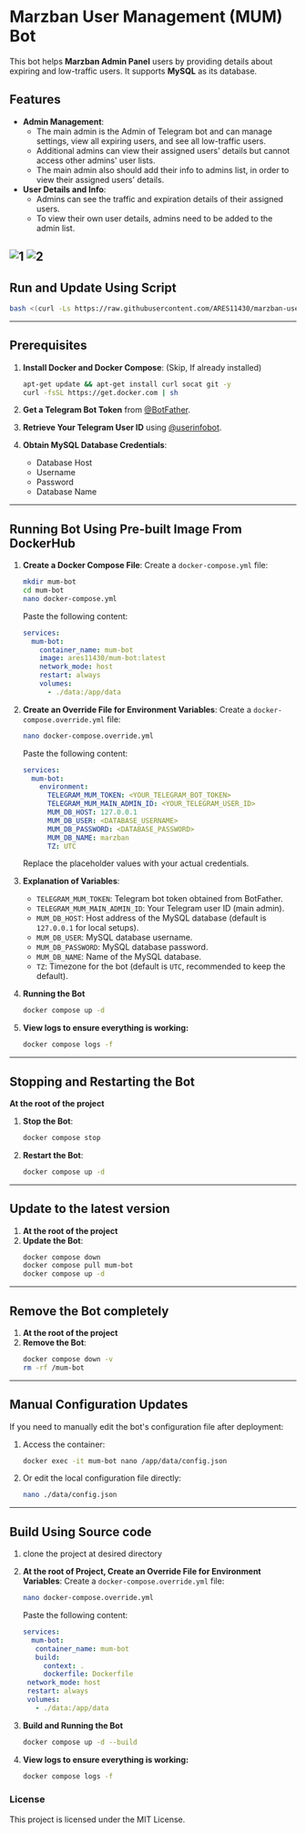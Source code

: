 # Marzban User Management (MUM) Bot

This bot helps **Marzban Admin Panel** users by providing details about expiring and low-traffic users. It supports **MySQL** as its database.

## Features

- **Admin Management**:
  - The main admin is the Admin of Telegram bot and can manage settings, view all expiring users, and see all low-traffic users.
  - Additional admins can view their assigned users' details but cannot access other admins' user lists.
  - The main admin also should add their info to admins list, in order to view their assigned users' details.
- **User Details and Info**:
  - Admins can see the traffic and expiration details of their assigned users.
  - To view their own user details, admins need to be added to the admin list.

![1](https://github.com/user-attachments/assets/9bb42a1c-be1a-4b9e-b928-993d87349b42)
![2](https://github.com/user-attachments/assets/af96d86c-a8cd-47dc-9406-e48ff0ffc743)
---
## Run and Update Using Script
   ```bash
   bash <(curl -Ls https://raw.githubusercontent.com/ARES11430/marzban-user-management-bot/master/mum.sh)
   ```
---
## Prerequisites

1. **Install Docker and Docker Compose**: (Skip, If already installed)

   ```bash
   apt-get update && apt-get install curl socat git -y
   curl -fsSL https://get.docker.com | sh
   ```

2. **Get a Telegram Bot Token** from [@BotFather](https://core.telegram.org/bots#botfather).

3. **Retrieve Your Telegram User ID** using [@userinfobot](https://t.me/userinfobot).

4. **Obtain MySQL Database Credentials**:
   - Database Host
   - Username
   - Password
   - Database Name

---


## Running Bot Using Pre-built Image From DockerHub

1. **Create a Docker Compose File**:
   Create a `docker-compose.yml` file:

   ```bash
   mkdir mum-bot
   cd mum-bot
   nano docker-compose.yml
   ```

   Paste the following content:

   ```yaml
   services:
     mum-bot:
       container_name: mum-bot
       image: ares11430/mum-bot:latest
       network_mode: host
       restart: always
       volumes:
         - ./data:/app/data
   ```

2. **Create an Override File for Environment Variables**:
   Create a `docker-compose.override.yml` file:

   ```bash
   nano docker-compose.override.yml
   ```

   Paste the following content:

   ```yaml
   services:
     mum-bot:
       environment:
         TELEGRAM_MUM_TOKEN: <YOUR_TELEGRAM_BOT_TOKEN>
         TELEGRAM_MUM_MAIN_ADMIN_ID: <YOUR_TELEGRAM_USER_ID>
         MUM_DB_HOST: 127.0.0.1
         MUM_DB_USER: <DATABASE_USERNAME>
         MUM_DB_PASSWORD: <DATABASE_PASSWORD>
         MUM_DB_NAME: marzban
         TZ: UTC
   ```

   Replace the placeholder values with your actual credentials.

3. **Explanation of Variables**:
   - `TELEGRAM_MUM_TOKEN`: Telegram bot token obtained from BotFather.
   - `TELEGRAM_MUM_MAIN_ADMIN_ID`: Your Telegram user ID (main admin).
   - `MUM_DB_HOST`: Host address of the MySQL database (default is `127.0.0.1` for local setups).
   - `MUM_DB_USER`: MySQL database username.
   - `MUM_DB_PASSWORD`: MySQL database password.
   - `MUM_DB_NAME`: Name of the MySQL database.
   - `TZ`: Timezone for the bot (default is `UTC`, recommended to keep the default).
  
4. **Running the Bot**
   ```bash
   docker compose up -d
   ```

5. **View logs to ensure everything is working:**
   ```bash
   docker compose logs -f
   ```
   
---

## Stopping and Restarting the Bot

**At the root of the project**

1. **Stop the Bot**:

   ```bash
   docker compose stop
   ```

2. **Restart the Bot**:
   ```bash
   docker compose up -d
   ```

---

## Update to the latest version

1. **At the root of the project**
2. **Update the Bot**:
   ```bash
   docker compose down
   docker compose pull mum-bot
   docker compose up -d
   ```

---

## Remove the Bot completely

1. **At the root of the project**
2. **Remove the Bot**:
   ```bash
   docker compose down -v
   rm -rf /mum-bot
   ```
---

## Manual Configuration Updates

If you need to manually edit the bot's configuration file after deployment:

1. Access the container:

   ```bash
   docker exec -it mum-bot nano /app/data/config.json
   ```

2. Or edit the local configuration file directly:
   ```bash
   nano ./data/config.json
   ```
   
---

## Build Using Source code

1. clone the project at desired directory

2. **At the root of Project, Create an Override File for Environment Variables**:
   Create a `docker-compose.override.yml` file:

   ```bash
   nano docker-compose.override.yml
   ```

   Paste the following content:

   ```yaml
   services:
     mum-bot:
      container_name: mum-bot
      build:
        context: .
        dockerfile: Dockerfile
    network_mode: host
    restart: always
    volumes:
      - ./data:/app/data
   ```
   
3. **Build and Running the Bot**
   ```bash
   docker compose up -d --build
   ```

4. **View logs to ensure everything is working:**
   ```bash
   docker compose logs -f
   ```

### License

This project is licensed under the MIT License.
